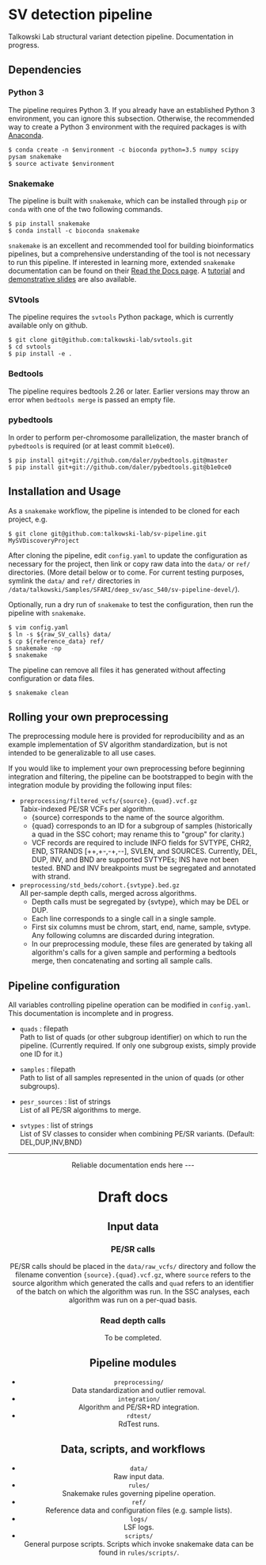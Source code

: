 # SV detection pipeline

Talkowski Lab structural variant detection pipeline. Documentation in progress.

## Dependencies

### Python 3

The pipeline requires Python 3. If you already have an established Python 3
environment, you can ignore this subsection. Otherwise, the recommended way to
create a Python 3 environment with the required packages is with
[Anaconda](https://www.continuum.io/downloads).

```
$ conda create -n $environment -c bioconda python=3.5 numpy scipy pysam snakemake
$ source activate $environment
```

### Snakemake
The pipeline is built with `snakemake`, which can be installed through `pip` or
`conda` with one of the two following commands.

```
$ pip install snakemake
$ conda install -c bioconda snakemake
```

`snakemake` is an excellent and recommended tool for building bioinformatics
pipelines, but a comprehensive understanding of the tool is not necessary to
run this pipeline. If interested in learning more, extended `snakemake`
documentation can be found on their [Read the Docs
page](https://snakemake.readthedocs.io/en/stable/). A
[tutorial](https://snakemake.bitbucket.io/snakemake-tutorial.html) and
[demonstrative slides](http://slides.com/johanneskoester/deck-1#/) are also
available. 

### SVtools
The pipeline requires the `svtools` Python package, which is currently
available only on github.

```
$ git clone git@github.com:talkowski-lab/svtools.git
$ cd svtools
$ pip install -e .
```

### Bedtools
The pipeline requires bedtools 2.26 or later. Earlier versions may throw an
error when `bedtools merge` is passed an empty file.

### pybedtools
In order to perform per-chromosome parallelization, the master branch of 
`pybedtools` is required (or at least commit `b1e0ce0`).

```
$ pip install git+git://github.com/daler/pybedtools.git@master
$ pip install git+git://github.com/daler/pybedtools.git@b1e0ce0
```

## Installation and Usage
As a `snakemake` workflow, the pipeline is intended to be cloned for each
project, e.g.

```
$ git clone git@github.com:talkowski-lab/sv-pipeline.git MySVDiscoveryProject
```

After cloning the pipeline, edit `config.yaml` to update the configuration as
necessary for the project, then link or copy raw data into the `data/` or
`ref/` directories. (More detail below or to come. For current testing
purposes, symlink the `data/` and `ref/` directories in
`/data/talkowski/Samples/SFARI/deep_sv/asc_540/sv-pipeline-devel/`). 

Optionally, run a dry run of `snakemake` to test the configuration, then run
the pipeline with `snakemake`.

```
$ vim config.yaml
$ ln -s ${raw_SV_calls} data/
$ cp ${reference_data} ref/
$ snakemake -np
$ snakemake
```

The pipeline can remove all files it has generated without affecting
configuration or data files.

```
$ snakemake clean
```

## Rolling your own preprocessing

The preprocessing module here is provided for reproducibility and as an
example implementation of SV algorithm standardization, but is not intended to
be generalizable to all use cases. 

If you would like to implement your own preprocessing before beginning
integration and filtering, the pipeline can be bootstrapped to begin with the
integration module by providing the following input files:

* `preprocessing/filtered_vcfs/{source}.{quad}.vcf.gz`  
    Tabix-indexed PE/SR VCFs per algorithm. 
    - {source} corresponds to the name of the source algorithm.
    - {quad} corresponds to an ID for a subgroup of samples (historically a
      quad in the SSC cohort; may rename this to "group" for clarity.)
    - VCF records are required to include INFO fields for SVTYPE, CHR2, END,
      STRANDS [++,+-,-+,--], SVLEN, and SOURCES.  Currently, DEL, DUP, INV, and
      BND are supported SVTYPEs; INS have not been tested. BND and INV
      breakpoints must be segregated and annotated with strand.
* `preprocessing/std_beds/cohort.{svtype}.bed.gz`  
    All per-sample depth calls, merged across algorithms.
    - Depth calls must be segregated by {svtype}, which may be DEL or DUP.
    - Each line corresponds to a single call in a single sample.
    - First six columns must be chrom, start, end, name, sample, svtype. Any
      following columns are discarded during integration.
    - In our preprocessing module, these files are generated by taking all
      algorithm's calls for a given sample and performing a bedtools merge,
      then concatenating and sorting all sample calls.

## Pipeline configuration

All variables controlling pipeline operation can be modified in `config.yaml`.
This documentation is incomplete and in progress.

* `quads` : filepath  
    Path to list of quads (or other subgroup identifier) on which to run the
pipeline. (Currently required. If only one subgroup exists, simply provide one
ID for it.)

* `samples` : filepath  
    Path to list of all samples represented in the union of quads (or other
subgroups).

* `pesr_sources` : list of strings  
    List of all PE/SR algorithms to merge.

* `svtypes` : list of strings  
    List of SV classes to consider when combining PE/SR variants. (Default:
DEL,DUP,INV,BND)

---
<center>Reliable documentation ends here
---

# Draft docs

## Input data

### PE/SR calls
PE/SR calls should be placed in the `data/raw_vcfs/` directory and follow the
filename convention `{source}.{quad}.vcf.gz`, where `source` refers to the
source algorithm which generated the calls and `quad` refers to an identifier
of the batch on which the algorithm was run. In the SSC analyses, each
algorithm was run on a per-quad basis.

### Read depth calls
To be completed.

## Pipeline modules

* `preprocessing/`  
    Data standardization and outlier removal.
* `integration/`  
    Algorithm and PE/SR+RD integration.
* `rdtest/`  
    RdTest runs.

## Data, scripts, and workflows
* `data/`  
    Raw input data.
* `rules/`  
    Snakemake rules governing pipeline operation.
* `ref/`  
    Reference data and configuration files (e.g. sample lists).
* `logs/`  
    LSF logs.
* `scripts/`  
    General purpose scripts. Scripts which invoke snakemake data can be found
    in `rules/scripts/`. 
